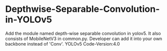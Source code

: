 # Depthwise-Separable-Convolution-in-YOLOv5
Add the module named depth-wise separable convolution in yolov5. It also consists of MobileNetV3 in common.py.
Developer can add it into your own backbone instead of 'Conv'.
YOLOv5 Code-Version:4.0
